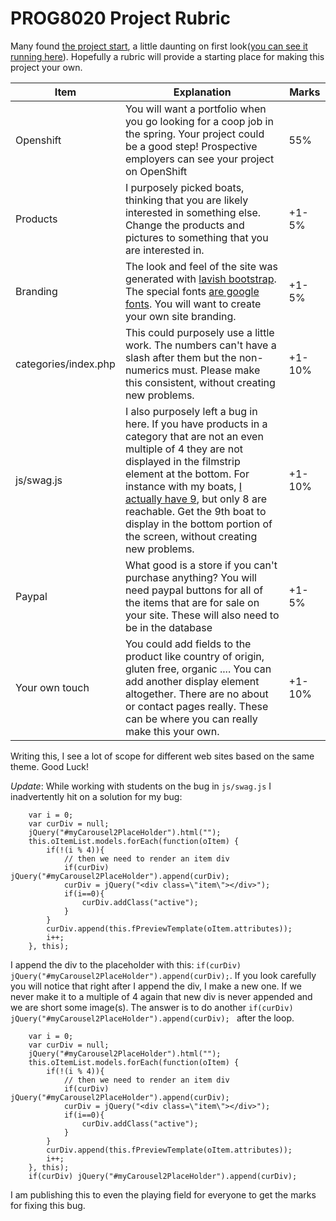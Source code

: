 PROG8020 Project Rubric
=======================

Many found [the project start](https://github.com/rhildred/PROG8020phpjavascript/tree/master/php/projectStart), a little daunting on first look([you can see it running here](http://apps.syndicateme.net/BoatProject/)). Hopefully a rubric will provide a starting place for making this project your own.

|Item|Explanation|Marks|
|---|---|---|
|Openshift| You will want a portfolio when you go looking for a coop job in the spring. Your project could be a good step! Prospective employers can see your project on OpenShift|55%|
|Products|I purposely picked boats, thinking that you are likely interested in something else. Change the products and pictures to something that you are interested in.|+1-5% |
|Branding|The look and feel of the site was generated with [lavish bootstrap](http://www.lavishbootstrap.com/). The special fonts [are google fonts](http://www.google.com/fonts). You will want to create your own site branding.|+1-5% |
|categories/index.php|This could purposely use a little work. The numbers can't have a slash after them but the non-numerics must. Please make this consistent, without creating new problems.|+1-10%|
|js/swag.js|I also purposely left a bug in here. If you have products in a category that are not an even multiple of 4 they are not displayed in the filmstrip element at the bottom. For instance with my boats, [I actually have 9](http://apps.syndicateme.net/BoatProject/#1/9), but only 8 are reachable. Get the 9th boat to display in the bottom portion of the screen, without creating new problems.|+1-10%|
|Paypal|What good is a store if you can't purchase anything? You will need paypal buttons for all of the items that are for sale on your site. These will also need to be in the database|+1-5%|
|Your own touch|You could add fields to the product like country of origin, gluten free, organic .... You can add another display element altogether. There are no about or contact pages really. These can be where you can really make this your own.|+1-10%|

Writing this, I see a lot of scope for different web sites based on the same theme. Good Luck!


_Update_: While working with students on the bug in `js/swag.js` I inadvertently hit on a solution for my bug:

		var i = 0;
		var curDiv = null;
		jQuery("#myCarousel2PlaceHolder").html("");
		this.oItemList.models.forEach(function(oItem) {
			if(!(i % 4)){
				// then we need to render an item div
				if(curDiv) jQuery("#myCarousel2PlaceHolder").append(curDiv);
				curDiv = jQuery("<div class=\"item\"></div>");
				if(i==0){
					curDiv.addClass("active");
				}
			}
			curDiv.append(this.fPreviewTemplate(oItem.attributes));
			i++;
		}, this);

I append the div to the placeholder with this: `if(curDiv) jQuery("#myCarousel2PlaceHolder").append(curDiv);`. If you look carefully you will notice that right after I append the div, I make a new one. If we never make it to a multiple of 4 again that new div is never appended and we are short some image(s). The answer is to do another `if(curDiv) jQuery("#myCarousel2PlaceHolder").append(curDiv); ` after the loop.

		var i = 0;
		var curDiv = null;
		jQuery("#myCarousel2PlaceHolder").html("");
		this.oItemList.models.forEach(function(oItem) {
			if(!(i % 4)){
				// then we need to render an item div
				if(curDiv) jQuery("#myCarousel2PlaceHolder").append(curDiv);
				curDiv = jQuery("<div class=\"item\"></div>");
				if(i==0){
					curDiv.addClass("active");
				}
			}
			curDiv.append(this.fPreviewTemplate(oItem.attributes));
			i++;
		}, this);
		if(curDiv) jQuery("#myCarousel2PlaceHolder").append(curDiv);
	
I am publishing this to even the playing field for everyone to get the marks for fixing this bug.